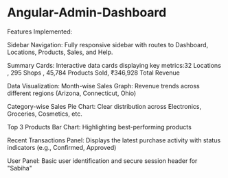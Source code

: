 # Angular-Admin-Dashboard

 Features Implemented:

Sidebar Navigation: Fully responsive sidebar with routes to Dashboard, Locations, Products, Sales, and Help.

Summary Cards: Interactive data cards displaying key metrics:32 Locations , 295 Shops , 45,784 Products Sold, ₹346,928 Total Revenue

Data Visualization: Month-wise Sales Graph: Revenue trends across different regions (Arizona, Connecticut, Ohio)

Category-wise Sales Pie Chart: Clear distribution across Electronics, Groceries, Cosmetics, etc.

Top 3 Products Bar Chart: Highlighting best-performing products

Recent Transactions Panel: Displays the latest purchase activity with status indicators (e.g., Confirmed, Approved)

User Panel: Basic user identification and secure session header for "Sabiha"
